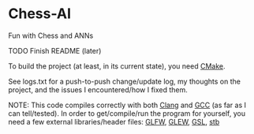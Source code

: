 # Chess-AI
Fun with Chess and ANNs


TODO Finish README (later)


To build the project (at least, in its current state), you need [CMake](https://cmake.org/).

See logs.txt for a push-to-push change/update log, my thoughts on the project, and the issues I encountered/how I fixed them.


NOTE:
This code compiles correctly with both [Clang](https://clang.llvm.org/) and [GCC](https://gcc.gnu.org/) (as far as I can tell/tested). In order to get/compile/run the program for yourself, you need a few external libraries/header files: [GLFW](https://www.glfw.org/), [GLEW](http://glew.sourceforge.net/), [GSL](https://www.gnu.org/software/gsl/), [stb](https://github.com/nothings/stb)